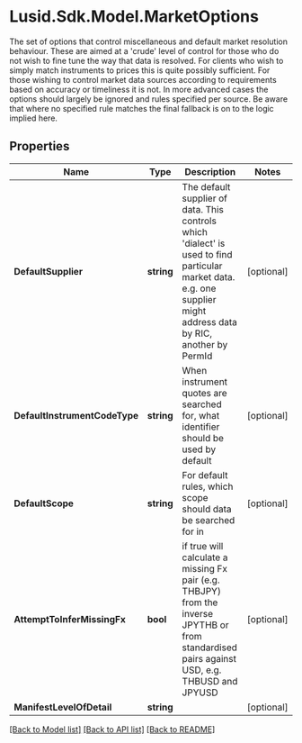 # Lusid.Sdk.Model.MarketOptions
The set of options that control miscellaneous and default market resolution behaviour.  These are aimed at a 'crude' level of control for those who do not wish to fine tune the way that data is resolved.  For clients who wish to simply match instruments to prices this is quite possibly sufficient. For those wishing to control market data sources  according to requirements based on accuracy or timeliness it is not. In more advanced cases the options should largely be ignored and rules specified  per source. Be aware that where no specified rule matches the final fallback is on to the logic implied here.
## Properties

Name | Type | Description | Notes
------------ | ------------- | ------------- | -------------
**DefaultSupplier** | **string** | The default supplier of data. This controls which &#39;dialect&#39; is used to find particular market data. e.g. one supplier might address data by RIC, another by PermId | [optional] 
**DefaultInstrumentCodeType** | **string** | When instrument quotes are searched for, what identifier should be used by default | [optional] 
**DefaultScope** | **string** | For default rules, which scope should data be searched for in | [optional] 
**AttemptToInferMissingFx** | **bool** | if true will calculate a missing Fx pair (e.g. THBJPY) from the inverse JPYTHB or from standardised pairs against USD, e.g. THBUSD and JPYUSD | [optional] 
**ManifestLevelOfDetail** | **string** |  | [optional] 

[[Back to Model list]](../README.md#documentation-for-models) [[Back to API list]](../README.md#documentation-for-api-endpoints) [[Back to README]](../README.md)

